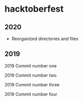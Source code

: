 # hacktoberfest

## 2020
- Reorganized directories and files

## 2019
2019 Commit number one

2019 Commit number two

2019 Commit number three

2019 Commit number four
